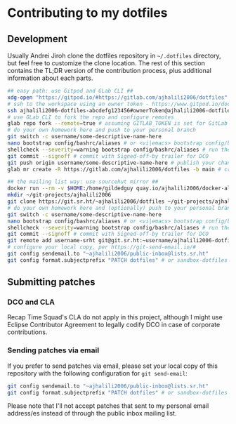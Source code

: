 # Contributing to my dotfiles

## Development

Usually Andrei Jiroh clone the dotfiles repository in `~/.dotfiles` directory, but feel free
to customize the clone location. The rest of this section contains the TL;DR version of the
contribution process, plus additional information about each parts.

```sh
## easy path: use Gitpod and GLab CLI ##
xdg-open "https://gitpod.io/#https://gitlab.com/ajhalili2006/dotfiles"
# ssh to the workspace using an owner token - https://www.gitpod.io/docs/ides-and-editors/command-line#access-token-ssh
ssh ajhalili2006-dotfiles-abcdefg123456#ownerToken@ajhalili2006-dotfiles-abcdefg123456.ssh.ws-us62.gitpod.io
# use GLab CLI to fork the repo and configure remotes
glab repo fork --remote=true # assuming GITLAB_TOKEN is set for GitLab SaaS
# do your own homework here and push to your personal branch
git switch -c username/some-descriptive-name-here
nano bootstrap config/bashrc/aliases # or <vi|emacs> bootstrap config/bashrc/aliases
shellcheck --severity=warning bootstrap config/bashrc/aliases # run the shell linter for issues
git commit --signoff # commit with Signed-off-by trailer for DCO
git push origin username/some-descriptive-name-here # publish your changes before submiting patches
glab mr create -R https://gitlab.com/ajhalili2006/dotfiles -b main # create a merge request

## the mailing list way: use sourcehut mirror ##
docker run --rm -v $HOME:/home/gildedguy quay.io/ajhalili2006/docker-alpine-env
mkdir ~/git-projects/ajhalili2006
git clone https://git.sr.ht/~ajhalili2006/dotfiles ~/git-projects/ajhalili2006/dotfiles && cd ~/git-projects/ajhalili2006/dotfiles
# do your own homework here and (optionally) push to your personal branch
git switch -c username/some-descriptive-name-here
nano bootstrap config/bashrc/aliases # or <vi|emacs> bootstrap config/bashrc/aliases
shellcheck --severity=warning bootstrap config/bashrc/aliases # run the shell linter for issues
git commit --signoff # commit with Signed-off-by trailer for DCO
git remote add username-srht git@git.sr.ht:~username/ajhalili2006-dotfiles-patches && git push username-srht username/some-descriptive-name-here # if it doesn't exist, creates a repo on push
# configure your local copy, per https://git-send-email.io/#
git config sendemail.to "~ajhalili2006/public-inbox@lists.sr.ht"
git config format.subjectprefix "PATCH dotfiles" # or sandbox-dotfiles for sandbox/main branch
```

## Submitting patches

### DCO and CLA

Recap Time Squad's CLA do not apply in this project, although I might use Eclipse Contributor Agreement to legally codify DCO in case of corporate contributions.

### Sending patches via email

If you prefer to send patches via email, please set your local copy of this repository with
the following configuration for `git send-email`:

```sh
git config sendemail.to "~ajhalili2006/public-inbox@lists.sr.ht"
git config format.subjectprefix "PATCH dotfiles" # or sandbox-dotfiles for sandbox/main branch
```

Please note that I'll not accept patches that sent to my personal email address/es instead of
through the public inbox mailing list.
